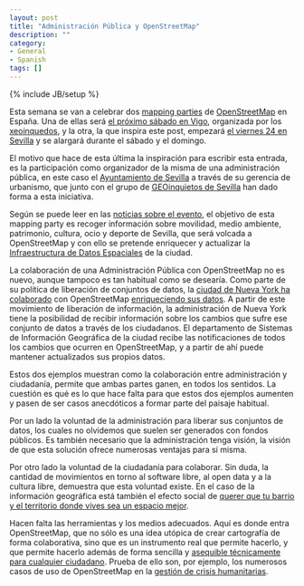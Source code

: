 ```yaml
---
layout: post
title: "Administración Pública y OpenStreetMap"
description: ""
category: 
- General
- Spanish
tags: []
---
```

{% include JB/setup %}

Esta semana se van a celebrar dos [mapping parties](http://wiki.openstreetmap.org/wiki/ES:Mapping_parties) de [OpenStreetMap](http://www.openstreetmap.org) en España. Una de ellas será [el próximo sábado en Vigo](http://www.mancomun.org/no_cache/actualidade/detalledenova/nova/mapping-party-de-openstreetmap-en-vigo/), organizada por los [xeoinquedos](http://xeoinquedos.eu), y la otra, la que inspira este post, empezará [el viernes 24 en Sevilla](https://mappingpartysevilla.wordpress.com/) y se alargará durante el sábado y el domingo.

El motivo que hace de esta última la inspiración para escribir esta entrada, es la participación como organizador de la misma de una administración pública, en este caso el [Ayuntamiento de Sevilla](http://www.sevilla.org/) a través de su gerencia de urbanismo, que junto con el grupo de [GEOinquietos de Sevilla](http://wiki.osgeo.org/wiki/Geoinquietos_Sevilla) han dado forma a esta iniciativa.

Según se puede leer en las [noticias sobre el evento](http://www.openstreetmap.es/2014/10/03/i-mapping-party-sevilla/), el objetivo de esta mapping party es recoger información sobre movilidad, medio ambiente, patrimonio, cultura, ocio y deporte de Sevilla, que será volcada a OpenStreetMap y con ello se pretende enriquecer y actualizar la [Infraestructura de Datos Espaciales](http://sig.urbanismosevilla.org/InicioIDE.aspx) de la ciudad.

La colaboración de una Administración Pública con OpenStreetMap no es nuevo, aunque tampoco es tan habitual como se desearía. Como parte de su política de liberación de conjuntos de datos, la [ciudad de Nueva York ha colaborado](https://www.mapbox.com/blog/nyc-and-openstreetmap-cooperating-through-open-data/) con OpenStreetMap [enriqueciendo sus datos](https://www.mapbox.com/blog/nyc-buildings-openstreetmap/). A partir de este movimiento de liberación de información, la administración de Nueva York tiene la posibilidad de recibir información sobre los cambios que sufre ese conjunto de datos a través de los ciudadanos. El departamento de Sistemas de Información Geográfica de la ciudad recibe las notificaciones de todos los cambios que ocurren en OpenStreetMap, y a partir de ahí puede mantener actualizados sus propios datos.

Estos dos ejemplos muestran como la colaboración entre administración y ciudadanía, permite que ambas partes ganen, en todos los sentidos. La cuestión es qué es lo que hace falta para que estos dos ejemplos aumenten y pasen de ser casos anecdóticos a formar parte del paisaje habitual.

Por un lado la voluntad de la administración para liberar sus conjuntos de datos, los cuales no olvidemos que suelen ser generados con fondos públicos. Es también necesario que la administración tenga visión, la visión de que esta solución ofrece numerosas ventajas para sí misma.

Por otro lado la voluntad de la ciudadanía para colaborar. Sin duda, la cantidad de movimientos en torno al software libre, al open data y a la cultura libre, demuestra que esta voluntad existe. En el caso de la información geográfica está también el efecto social de [querer que tu barrio y el territorio donde vives sea un espacio mejor](http://psanxiao.com/openstreetmap-en-la-udc/).

Hacen falta las herramientas y los medios adecuados. Aquí es donde entra OpenStreetMap, que no sólo es una idea utópica de crear cartografía de forma colaborativa, sino que es un instrumento real que permite hacerlo, y que permite hacerlo además de forma sencilla y [asequible técnicamente para cualquier ciudadano](http://psanxiao.com/hablando-de-ig-y-openstreetmap-en-el-ies-xulian-magarinos/). Prueba de ello son, por ejemplo,  los numerosos casos de uso de OpenStreetMap en la [gestión de crisis humanitarias](http://wiki.openstreetmap.org/wiki/ES:Humanitarian_OSM_Team#Proyectos).





